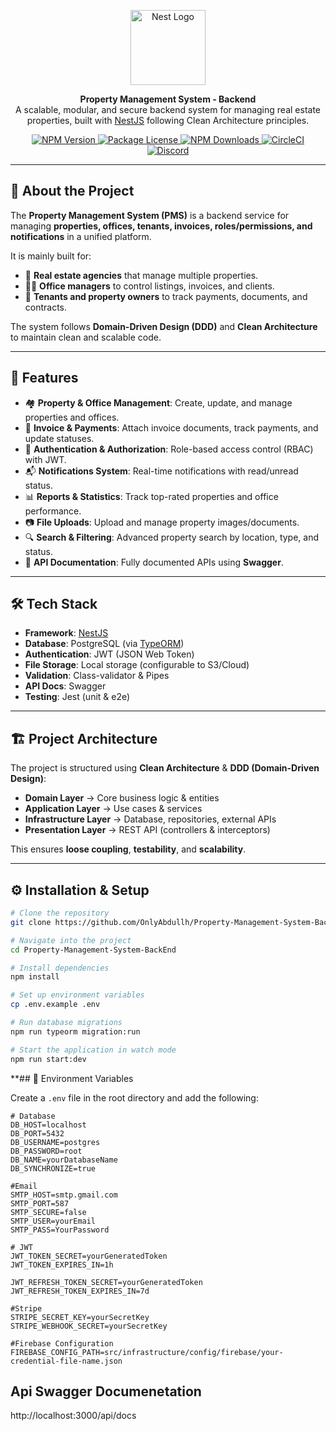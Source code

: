 <p align="center">
  <a href="http://nestjs.com/" target="blank">
    <img src="https://nestjs.com/img/logo-small.svg" width="120" alt="Nest Logo" />
  </a>
</p>

<p align="center">
  <b>Property Management System - Backend</b><br/>
  A scalable, modular, and secure backend system for managing real estate properties, built with <a href="http://nestjs.com/" target="_blank">NestJS</a> following Clean Architecture principles.
</p>

<p align="center">
<a href="https://www.npmjs.com/~nestjscore" target="_blank">
  <img src="https://img.shields.io/npm/v/@nestjs/core.svg" alt="NPM Version" />
</a>
<a href="https://www.npmjs.com/~nestjscore" target="_blank">
  <img src="https://img.shields.io/npm/l/@nestjs/core.svg" alt="Package License" />
</a>
<a href="https://www.npmjs.com/~nestjscore" target="_blank">
  <img src="https://img.shields.io/npm/dm/@nestjs/common.svg" alt="NPM Downloads" />
</a>
<a href="https://circleci.com/gh/nestjs/nest" target="_blank">
  <img src="https://img.shields.io/circleci/build/github/nestjs/nest/master" alt="CircleCI" />
</a>
<a href="https://discord.gg/G7Qnnhy" target="_blank">
  <img src="https://img.shields.io/badge/discord-online-brightgreen.svg" alt="Discord"/>
</a>
</p>

---

## 📌 About the Project  

The **Property Management System (PMS)** is a backend service for managing **properties, offices, tenants, invoices, roles/permissions, and notifications** in a unified platform.  

It is mainly built for:  
- 🏢 **Real estate agencies** that manage multiple properties.  
- 👨‍💼 **Office managers** to control listings, invoices, and clients.  
- 👥 **Tenants and property owners** to track payments, documents, and contracts.  

The system follows **Domain-Driven Design (DDD)** and **Clean Architecture** to maintain clean and scalable code.  

---

## 🚀 Features  

- 🏘 **Property & Office Management**: Create, update, and manage properties and offices.  
- 📑 **Invoice & Payments**: Attach invoice documents, track payments, and update statuses.  
- 🔑 **Authentication & Authorization**: Role-based access control (RBAC) with JWT.  
- 📬 **Notifications System**: Real-time notifications with read/unread status.  
- 📊 **Reports & Statistics**: Track top-rated properties and office performance.  
- 📷 **File Uploads**: Upload and manage property images/documents.  
- 🔍 **Search & Filtering**: Advanced property search by location, type, and status.  
- 📜 **API Documentation**: Fully documented APIs using **Swagger**.  

---

## 🛠 Tech Stack  

- **Framework**: [NestJS](https://nestjs.com/)  
- **Database**: PostgreSQL (via [TypeORM](https://typeorm.io/))  
- **Authentication**: JWT (JSON Web Token)  
- **File Storage**: Local storage (configurable to S3/Cloud)  
- **Validation**: Class-validator & Pipes  
- **API Docs**: Swagger  
- **Testing**: Jest (unit & e2e)  

---

## 🏗 Project Architecture  

The project is structured using **Clean Architecture** & **DDD (Domain-Driven Design)**:  

- **Domain Layer** → Core business logic & entities  
- **Application Layer** → Use cases & services  
- **Infrastructure Layer** → Database, repositories, external APIs  
- **Presentation Layer** → REST API (controllers & interceptors)  

This ensures **loose coupling**, **testability**, and **scalability**.  

---

## ⚙ Installation & Setup  

```bash
# Clone the repository
git clone https://github.com/OnlyAbdullh/Property-Management-System-BackEnd.git

# Navigate into the project
cd Property-Management-System-BackEnd

# Install dependencies
npm install

# Set up environment variables
cp .env.example .env

# Run database migrations
npm run typeorm migration:run

# Start the application in watch mode
npm run start:dev
```

**## 🔑 Environment Variables  

Create a `.env` file in the root directory and add the following:  

```env
# Database
DB_HOST=localhost
DB_PORT=5432
DB_USERNAME=postgres
DB_PASSWORD=root
DB_NAME=yourDatabaseName
DB_SYNCHRONIZE=true

#Email
SMTP_HOST=smtp.gmail.com
SMTP_PORT=587
SMTP_SECURE=false
SMTP_USER=yourEmail
SMTP_PASS=YourPassword

# JWT
JWT_TOKEN_SECRET=yourGeneratedToken
JWT_TOKEN_EXPIRES_IN=1h

JWT_REFRESH_TOKEN_SECRET=yourGeneratedToken
JWT_REFRESH_TOKEN_EXPIRES_IN=7d

#Stripe
STRIPE_SECRET_KEY=yourSecretKey
STRIPE_WEBHOOK_SECRET=yourSecretKey

#Firebase Configuration
FIREBASE_CONFIG_PATH=src/infrastructure/config/firebase/your-credential-file-name.json
```
## Api Swagger Documenetation 
http://localhost:3000/api/docs

